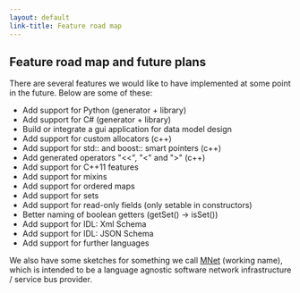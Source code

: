 ```yaml
---
layout: default
link-title: Feature road map
---
```


## Feature road map and future plans

There are several features we would like to have implemented at some point in the future. Below are some of these:

 * Add support for Python (generator + library)
 * Add support for C# (generator + library)
 * Build or integrate a gui application for data model design
 * Add support for custom allocators (c++)
 * Add support for std:: and boost:: smart pointers (c++)
 * Add generated operators "<<", "<" and ">" (c++)
 * Add support for C++11 features
 * Add support for mixins
 * Add support for ordered maps
 * Add support for sets
 * Add support for read-only fields (only setable in constructors)
 * Better naming of boolean getters (getSet() -> isSet())
 * Add support for IDL: Xml Schema
 * Add support for IDL: JSON Schema
 * Add support for further languages

We also have some sketches for something we call [MNet](https://github.com/culvertsoft/mnet/) (working name), which is intended to be a language agnostic software network infrastructure / service bus provider.
